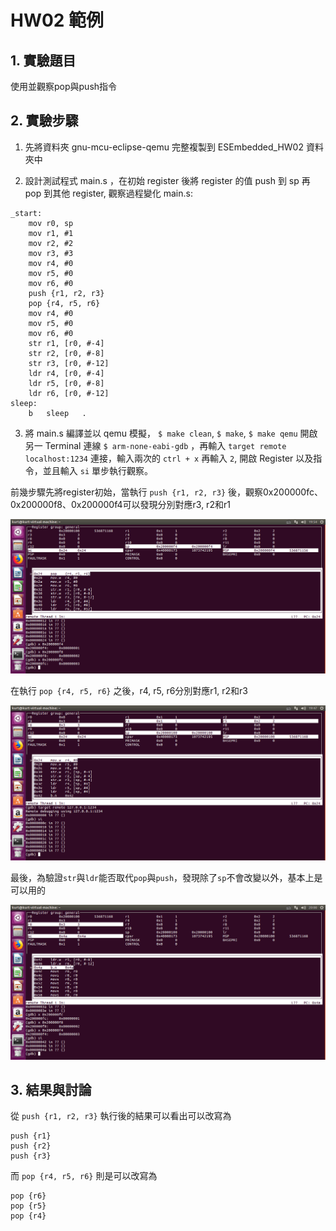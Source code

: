 HW02 範例
===
## 1. 實驗題目
使用並觀察pop與push指令
## 2. 實驗步驟
1. 先將資料夾 gnu-mcu-eclipse-qemu 完整複製到 ESEmbedded_HW02 資料夾中

2. 設計測試程式 main.s ，在初始 register 後將 register 的值 push 到 sp 再 pop 到其他 register, 觀察過程變化
main.s:
```assembly
_start:
	mov r0, sp
	mov r1, #1
	mov r2, #2
	mov r3, #3
	mov r4, #0
	mov r5, #0
	mov r6, #0
	push {r1, r2, r3}
	pop {r4, r5, r6}
	mov r4, #0
	mov r5, #0
	mov r6, #0
	str r1, [r0, #-4]
	str r2, [r0, #-8]
	str r3, [r0, #-12]
	ldr r4, [r0, #-4]
	ldr r5, [r0, #-8]
	ldr r6, [r0, #-12]
sleep:
	b	sleep	.
```

3. 將 main.s 編譯並以 qemu 模擬， `$ make clean`, `$ make`, `$ make qemu`
開啟另一 Terminal 連線 `$ arm-none-eabi-gdb` ，再輸入 `target remote localhost:1234` 連接，輸入兩次的 `ctrl + x` 再輸入 `2`, 開啟 Register 以及指令，並且輸入 `si` 單步執行觀察。

前幾步驟先將register初始，當執行 `push {r1, r2, r3}` 後，觀察0x200000fc、0x200000f8、0x200000f4可以發現分別對應r3, r2和r1

![](https://github.com/kentlincku/ESEmbedded_HW02/blob/master/push-1.png)

在執行 `pop {r4, r5, r6}` 之後，r4, r5, r6分別對應r1, r2和r3

![](https://github.com/kentlincku/ESEmbedded_HW02/blob/master/pop.png)

最後，為驗證`str`與`ldr`能否取代`pop`與`push`，發現除了`sp`不會改變以外，基本上是可以用的

![](https://github.com/kentlincku/ESEmbedded_HW02/blob/master/strldr.png)

## 3. 結果與討論
從 `push {r1, r2, r3}` 執行後的結果可以看出可以改寫為
```
push {r1}
push {r2}
push {r3}
```
而 `pop {r4, r5, r6}` 則是可以改寫為
```
pop {r6}
pop {r5}
pop {r4}
```
